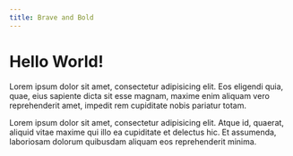 ```yaml
---
title: Brave and Bold
---
```


# Hello World!

Lorem ipsum dolor sit amet, consectetur adipisicing elit. Eos eligendi quia, quae, eius sapiente dicta sit esse magnam, maxime enim aliquam vero reprehenderit amet, impedit rem cupiditate nobis pariatur totam.

Lorem ipsum dolor sit amet, consectetur adipisicing elit. Atque id, quaerat, aliquid vitae maxime qui illo ea cupiditate et delectus hic. Et assumenda, laboriosam dolorum quibusdam aliquam eos reprehenderit minima.